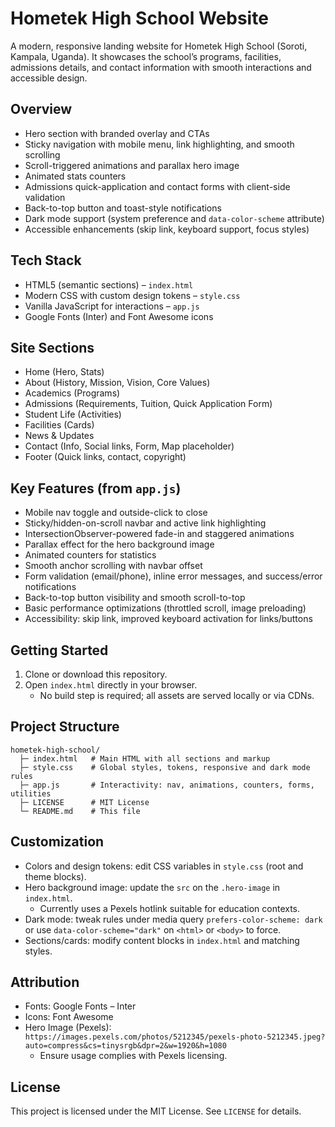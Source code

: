 # Hometek High School Website

A modern, responsive landing website for Hometek High School (Soroti, Kampala, Uganda). It showcases the school’s programs, facilities, admissions details, and contact information with smooth interactions and accessible design.

## Overview
- Hero section with branded overlay and CTAs
- Sticky navigation with mobile menu, link highlighting, and smooth scrolling
- Scroll-triggered animations and parallax hero image
- Animated stats counters
- Admissions quick-application and contact forms with client-side validation
- Back-to-top button and toast-style notifications
- Dark mode support (system preference and `data-color-scheme` attribute)
- Accessible enhancements (skip link, keyboard support, focus styles)

## Tech Stack
- HTML5 (semantic sections) – `index.html`
- Modern CSS with custom design tokens – `style.css`
- Vanilla JavaScript for interactions – `app.js`
- Google Fonts (Inter) and Font Awesome icons

## Site Sections
- Home (Hero, Stats)
- About (History, Mission, Vision, Core Values)
- Academics (Programs)
- Admissions (Requirements, Tuition, Quick Application Form)
- Student Life (Activities)
- Facilities (Cards)
- News & Updates
- Contact (Info, Social links, Form, Map placeholder)
- Footer (Quick links, contact, copyright)

## Key Features (from `app.js`)
- Mobile nav toggle and outside-click to close
- Sticky/hidden-on-scroll navbar and active link highlighting
- IntersectionObserver-powered fade-in and staggered animations
- Parallax effect for the hero background image
- Animated counters for statistics
- Smooth anchor scrolling with navbar offset
- Form validation (email/phone), inline error messages, and success/error notifications
- Back-to-top button visibility and smooth scroll-to-top
- Basic performance optimizations (throttled scroll, image preloading)
- Accessibility: skip link, improved keyboard activation for links/buttons

## Getting Started
1. Clone or download this repository.
2. Open `index.html` directly in your browser.
   - No build step is required; all assets are served locally or via CDNs.

## Project Structure
```
hometek-high-school/
  ├─ index.html   # Main HTML with all sections and markup
  ├─ style.css    # Global styles, tokens, responsive and dark mode rules
  ├─ app.js       # Interactivity: nav, animations, counters, forms, utilities
  ├─ LICENSE      # MIT License
  └─ README.md    # This file
```

## Customization
- Colors and design tokens: edit CSS variables in `style.css` (root and theme blocks).
- Hero background image: update the `src` on the `.hero-image` in `index.html`.
  - Currently uses a Pexels hotlink suitable for education contexts.
- Dark mode: tweak rules under media query `prefers-color-scheme: dark` or use `data-color-scheme="dark"` on `<html>` or `<body>` to force.
- Sections/cards: modify content blocks in `index.html` and matching styles.

## Attribution
- Fonts: Google Fonts – Inter
- Icons: Font Awesome
- Hero Image (Pexels): `https://images.pexels.com/photos/5212345/pexels-photo-5212345.jpeg?auto=compress&cs=tinysrgb&dpr=2&w=1920&h=1080`
  - Ensure usage complies with Pexels licensing.

## License
This project is licensed under the MIT License. See `LICENSE` for details.
